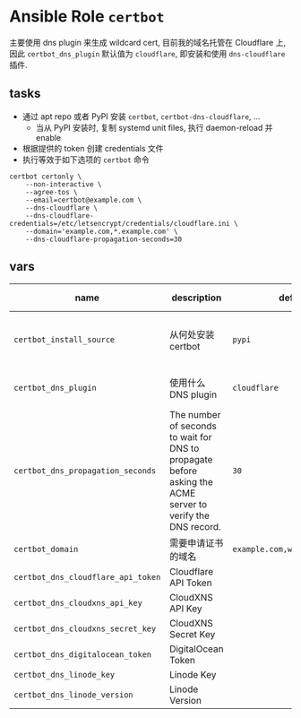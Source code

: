 # Ansible Role `certbot`

主要使用 dns plugin 来生成 wildcard cert,
目前我的域名托管在 Cloudflare 上, 因此 `certbot_dns_plugin` 默认值为 `cloudflare`, 即安装和使用 `dns-cloudflare` 插件.

## tasks

- 通过 apt repo 或者 PyPI 安装 `certbot`, `certbot-dns-cloudflare`, ...
  - 当从 PyPI 安装时, 复制 systemd unit files, 执行 daemon-reload 并 enable
- 根据提供的 token 创建 credentials 文件
- 执行等效于如下选项的 `certbot` 命令

```shell
certbot certonly \
    --non-interactive \
    --agree-tos \
    --email=certbot@example.com \
    --dns-cloudflare \
    --dns-cloudflare-credentials=/etc/letsencrypt/credentials/cloudflare.ini \
    --domain='example.com,*.example.com' \
    --dns-cloudflare-propagation-seconds=30
```

## vars

| name                               | description                                                                                                | default                       | available value                               |
| ---------------------------------- | ---------------------------------------------------------------------------------------------------------- | ----------------------------- | --------------------------------------------- |
| `certbot_install_source`           | 从何处安装 certbot                                                                                         | `pypi`                        | `pypi, apt`, 部分发行版中 certbot 版本过低    |
| `certbot_dns_plugin`               | 使用什么 DNS plugin                                                                                        | `cloudflare`                  | `cloudflare, cloudxns, digitalocean, linode`  |
| `certbot_dns_propagation_seconds`  | The number of seconds to wait for DNS to propagate before asking the ACME server to verify the DNS record. | `30`                          | `int`, 使用 `linode` 时请设置更大的值如 `120` |
| `certbot_domain`                   | 需要申请证书的域名                                                                                         | `example.com,www.example.com` | FQDN domain                                   |
| `certbot_dns_cloudflare_api_token` | Cloudflare API Token                                                                                       | <empty>                       | `str`                                         |
| `certbot_dns_cloudxns_api_key`     | CloudXNS API Key                                                                                           | <empty>                       | `str`                                         |
| `certbot_dns_cloudxns_secret_key`  | CloudXNS Secret Key                                                                                        | <empty>                       | `str`                                         |
| `certbot_dns_digitalocean_token`   | DigitalOcean Token                                                                                         | <empty>                       | `str`                                         |
| `certbot_dns_linode_key`           | Linode Key                                                                                                 | <empty>                       | `str`                                         |
| `certbot_dns_linode_version`       | Linode Version                                                                                             | <empty>                       | `<empty>, 3, 4`                               |
